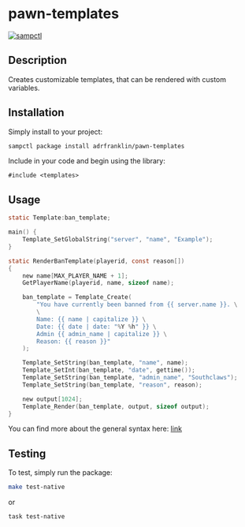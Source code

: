 # pawn-templates

[![sampctl](https://shields.southcla.ws/badge/sampctl-pawn--templates-2f2f2f.svg?style=for-the-badge)](https://github.com/ADRFranklin/pawn-templates)

## Description

Creates customizable templates, that can be rendered with custom variables.

## Installation

Simply install to your project:

```bash
sampctl package install adrfranklin/pawn-templates
```

Include in your code and begin using the library:

```pawn
#include <templates>
```

## Usage

```c
static Template:ban_template;

main() {
    Template_SetGlobalString("server", "name", "Example");
}

static RenderBanTemplate(playerid, const reason[])
{
    new name[MAX_PLAYER_NAME + 1];
    GetPlayerName(playerid, name, sizeof name);

    ban_template = Template_Create(
        "You have currently been banned from {{ server.name }}. \
        \
        Name: {{ name | capitalize }} \
        Date: {{ date | date: "%Y %h" }} \
        Admin {{ admin_name | capitalize }} \
        Reason: {{ reason }}"
    );

    Template_SetString(ban_template, "name", name);
    Template_SetInt(ban_template, "date", gettime());
    Template_SetString(ban_template, "admin_name", "Southclaws");
    Template_SetString(ban_template, "reason", reason);

    new output[1024];
    Template_Render(ban_template, output, sizeof output);
}
```

You can find more about the general syntax here: [link](https://github.com/Shopify/liquid/wiki/Liquid-for-Designers)

## Testing

To test, simply run the package:

```bash
make test-native
```

or

```bash
task test-native
```
